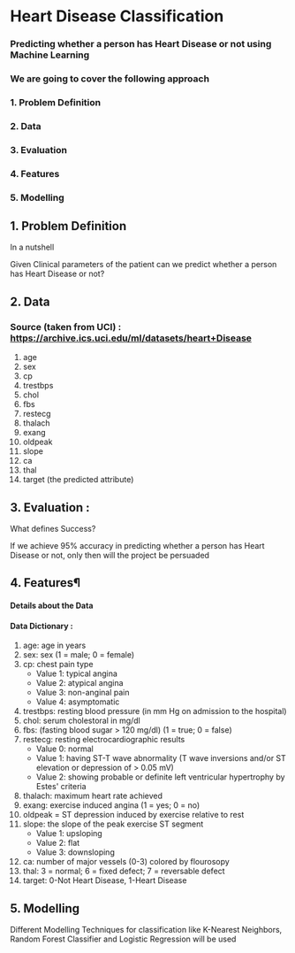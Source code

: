 # Heart Disease Classification
### Predicting whether a person has Heart Disease or not using Machine Learning
### We are going to cover the following approach
### 1. Problem Definition
### 2. Data
### 3. Evaluation
### 4. Features
### 5. Modelling

## 1. Problem Definition
In a nutshell

Given Clinical parameters of the patient can we predict whether a person has Heart Disease or not?

## 2. Data
### Source (taken from UCI) : https://archive.ics.uci.edu/ml/datasets/heart+Disease

1. age
2. sex
3. cp
4. trestbps
5. chol
6. fbs
7. restecg
8. thalach
9. exang
10. oldpeak
11. slope
12. ca
13. thal
14. target (the predicted attribute)

## 3. Evaluation :
What defines Success?

If we achieve 95% accuracy in predicting whether a person has Heart Disease or not, only then will the project be persuaded

## 4. Features¶
#### Details about the Data
#### Data Dictionary :
1. age: age in years
2. sex: sex (1 = male; 0 = female)
3. cp: chest pain type
   * Value 1: typical angina
   * Value 2: atypical angina
   * Value 3: non-anginal pain
   * Value 4: asymptomatic
4. trestbps: resting blood pressure (in mm Hg on admission to the hospital)
5. chol: serum cholestoral in mg/dl
6. fbs: (fasting blood sugar > 120 mg/dl) (1 = true; 0 = false)
7. restecg: resting electrocardiographic results
   * Value 0: normal
   * Value 1: having ST-T wave abnormality (T wave inversions and/or ST elevation or depression of > 0.05 mV)
   * Value 2: showing probable or definite left ventricular hypertrophy by Estes' criteria
8. thalach: maximum heart rate achieved
9. exang: exercise induced angina (1 = yes; 0 = no)
10. oldpeak = ST depression induced by exercise relative to rest
11. slope: the slope of the peak exercise ST segment
    * Value 1: upsloping
    * Value 2: flat
    * Value 3: downsloping
12. ca: number of major vessels (0-3) colored by flourosopy
13. thal: 3 = normal; 6 = fixed defect; 7 = reversable defect
14. target: 0-Not Heart Disease, 1-Heart Disease

## 5. Modelling 
Different Modelling Techniques for classification like K-Nearest Neighbors, Random Forest Classifier and Logistic Regression will be used
